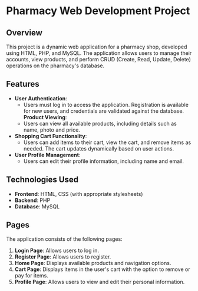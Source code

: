 # Pharmacy Web Development Project

## Overview
This project is a dynamic web application for a pharmacy shop, developed using HTML, PHP, and MySQL. The application allows users to manage their accounts, view products, and perform CRUD (Create, Read, Update, Delete) operations on the pharmacy's database. 

## Features
- **User Authentication**: 
  - Users must log in to access the application. Registration is available for new users, and credentials are validated against the database.
**Product Viewing**:
  - Users can view all available products, including details such as name, photo and price.
- **Shopping Cart Functionality**: 
  - Users can add items to their cart, view the cart, and remove items as needed. The cart updates dynamically based on user actions.
- **User Profile Management**: 
  - Users can edit their profile information, including name and email.
  
## Technologies Used
- **Frontend**: HTML, CSS (with appropriate stylesheets)
- **Backend**: PHP
- **Database**: MySQL

## Pages
The application consists of the following pages:
1. **Login Page**: Allows users to log in.
2. **Register Page**: Allows users to register.
3. **Home Page**: Displays available products and navigation options.
4. **Cart Page**: Displays items in the user's cart with the option to remove or pay for items.
5. **Profile Page**: Allows users to view and edit their personal information.
